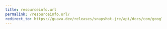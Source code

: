 ```yaml
---
title: resourceinfo.url
permalink: /resourceinfo.url/
redirect_to: https://guava.dev/releases/snapshot-jre/api/docs/com/google/common/reflect/ClassPath.ResourceInfo.html#url--
---
```

